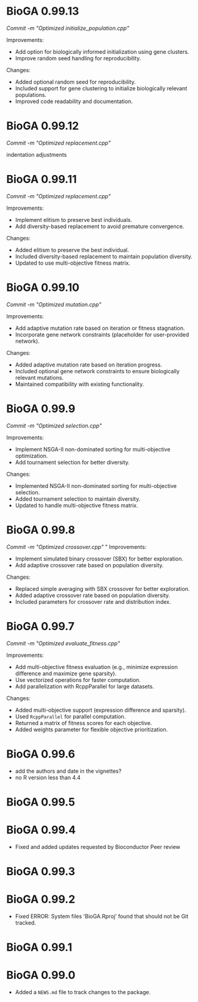 # BioGA 0.99.13

*Commit -m "Optimized initialize_population.cpp"*

Improvements:

* Add option for biologically informed initialization using gene clusters.
* Improve random seed handling for reproducibility.

Changes:

* Added optional random seed for reproducibility.
* Included support for gene clustering to initialize biologically relevant populations.
* Improved code readability and documentation.

# BioGA 0.99.12

*Commit -m "Optimized replacement.cpp"*

indentation adjustments

# BioGA 0.99.11

*Commit -m "Optimized replacement.cpp"*

Improvements:

* Implement elitism to preserve best individuals.
* Add diversity-based replacement to avoid premature convergence.

Changes:

* Added elitism to preserve the best individual.
* Included diversity-based replacement to maintain population diversity.
* Updated to use multi-objective fitness matrix.

# BioGA 0.99.10

*Commit -m "Optimized mutation.cpp"*

Improvements:

* Add adaptive mutation rate based on iteration or fitness stagnation.
* Incorporate gene network constraints (placeholder for user-provided network).

Changes:

* Added adaptive mutation rate based on iteration progress.
* Included optional gene network constraints to ensure biologically relevant mutations.
* Maintained compatibility with existing functionality.

# BioGA 0.99.9

*Commit -m "Optimized selection.cpp"*

Improvements:

* Implement NSGA-II non-dominated sorting for multi-objective optimization.
* Add tournament selection for better diversity.

Changes:

* Implemented NSGA-II non-dominated sorting for multi-objective selection.
* Added tournament selection to maintain diversity.
* Updated to handle multi-objective fitness matrix.

# BioGA 0.99.8

*Commit -m "Optimized crossover.cpp"*
"
Improvements:

* Implement simulated binary crossover (SBX) for better exploration.
* Add adaptive crossover rate based on population diversity.

Changes:

* Replaced simple averaging with SBX crossover for better exploration.
* Added adaptive crossover rate based on population diversity.
* Included parameters for crossover rate and distribution index.

# BioGA 0.99.7

*Commit -m "Optimized evaluate_fitness.cpp"*

Improvements:

* Add multi-objective fitness evaluation (e.g., minimize expression difference and maximize gene sparsity).
* Use vectorized operations for faster computation.
* Add parallelization with RcppParallel for large datasets.

Changes:

* Added multi-objective support (expression difference and sparsity).
* Used `RcppParallel` for parallel computation.
* Returned a matrix of fitness scores for each objective.
* Added weights parameter for flexible objective prioritization.

# BioGA 0.99.6

* add the authors and date in the vignettes?
* no R version less than 4.4

# BioGA 0.99.5

# BioGA 0.99.4

* Fixed and added updates requested by Bioconductor Peer review

# BioGA 0.99.3

# BioGA 0.99.2

* Fixed ERROR: System files 'BioGA.Rproj' found that should not be Git tracked.

# BioGA 0.99.1

# BioGA 0.99.0

* Added a `NEWS.md` file to track changes to the package.
